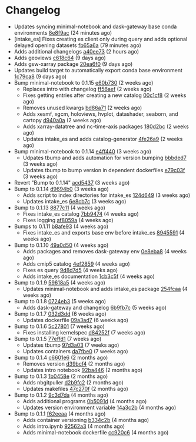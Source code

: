 # Changelog
  - Updates syncing minimal-notebook and dask-gateway base conda environments [8e8f9ac](https://github.com/esgf-nimbus/nimbus/commit/8e8f9ac) (24 minutes ago)
  - [intake_es] Fixes creating es client only during query and adds optional delayed opening datasets [fb65a6a](https://github.com/esgf-nimbus/nimbus/commit/fb65a6a) (79 minutes ago)
  - Adds additional changelogs [a40ee73](https://github.com/esgf-nimbus/nimbus/commit/a40ee73) (2 hours ago)
  - Adds geoviews [c618c64](https://github.com/esgf-nimbus/nimbus/commit/c618c64) (9 days ago)
  - Adds gsw-xarray package [20ea6f0](https://github.com/esgf-nimbus/nimbus/commit/20ea6f0) (9 days ago)
  - Updates build target to automatically export conda base environment [1c79ca8](https://github.com/esgf-nimbus/nimbus/commit/1c79ca8) (9 days ago)
- Bump minimal-notebook to 0.1.15 [e60b730](https://github.com/esgf-nimbus/nimbus/commit/e60b730) (2 weeks ago)
  - Replaces intro with changelog [ff56aef](https://github.com/esgf-nimbus/nimbus/commit/ff56aef) (2 weeks ago)
  - Fixes getting entries after creating a new catalog [00c1cf8](https://github.com/esgf-nimbus/nimbus/commit/00c1cf8) (2 weeks ago)
  - Removes unused kwargs [bd86a71](https://github.com/esgf-nimbus/nimbus/commit/bd86a71) (2 weeks ago)
  - Adds xesmf, xgcm, holoviews, hvplot, datashader, seaborn, and cartopy [d940a0a](https://github.com/esgf-nimbus/nimbus/commit/d940a0a) (2 weeks ago)
  - Adds xarray-datatree and nc-time-axis packages [180d2bc](https://github.com/esgf-nimbus/nimbus/commit/180d2bc) (2 weeks ago)
  - Updates intake_es and adds catalog-generator [4fe26a9](https://github.com/esgf-nimbus/nimbus/commit/4fe26a9) (2 weeks ago)
- Bump minimal-notebook to 0.1.14 [e4ff440](https://github.com/esgf-nimbus/nimbus/commit/e4ff440) (3 weeks ago)
  - Udpates tbump and adds automation for version bumping [bbbded7](https://github.com/esgf-nimbus/nimbus/commit/bbbded7) (3 weeks ago)
  - Updates tbump to bump version in dependent dockerfiles [e79c03f](https://github.com/esgf-nimbus/nimbus/commit/e79c03f) (3 weeks ago)
- Revert "Bump to 0.1.14" [acd5437](https://github.com/esgf-nimbus/nimbus/commit/acd5437) (3 weeks ago)
- Bump to 0.1.14 [d9694b0](https://github.com/esgf-nimbus/nimbus/commit/d9694b0) (3 weeks ago)
  - Adds script to index directories for intake_es [124d649](https://github.com/esgf-nimbus/nimbus/commit/124d649) (3 weeks ago)
  - Updates intake_es [6e8cb7c](https://github.com/esgf-nimbus/nimbus/commit/6e8cb7c) (3 weeks ago)
- Bump to 0.1.13 [8877c11](https://github.com/esgf-nimbus/nimbus/commit/8877c11) (4 weeks ago)
  - Fixes intake_es catalog [7bb9474](https://github.com/esgf-nimbus/nimbus/commit/7bb9474) (4 weeks ago)
  - Fixes logging [af8059a](https://github.com/esgf-nimbus/nimbus/commit/af8059a) (4 weeks ago)
- Bumps to 0.1.11 [b8afe93](https://github.com/esgf-nimbus/nimbus/commit/b8afe93) (4 weeks ago)
  - Fixes intake_es and exports base env before intake_es [8945591](https://github.com/esgf-nimbus/nimbus/commit/8945591) (4 weeks ago)
- Bump to 0.1.10 [49a0d50](https://github.com/esgf-nimbus/nimbus/commit/49a0d50) (4 weeks ago)
  - Adds packages and removes dask-gateway env [0e8eba8](https://github.com/esgf-nimbus/nimbus/commit/0e8eba8) (4 weeks ago)
  - Adds cmip5 catalog [4ef2859](https://github.com/esgf-nimbus/nimbus/commit/4ef2859) (4 weeks ago)
  - Fixes es query [9d8d7d5](https://github.com/esgf-nimbus/nimbus/commit/9d8d7d5) (4 weeks ago)
  - Adds intake_es documentation [1cb3c5f](https://github.com/esgf-nimbus/nimbus/commit/1cb3c5f) (4 weeks ago)
- Bump to 0.1.9 [59618a5](https://github.com/esgf-nimbus/nimbus/commit/59618a5) (4 weeks ago)
  - Updates minimal-notebook and adds intake_es package [254fcaa](https://github.com/esgf-nimbus/nimbus/commit/254fcaa) (4 weeks ago)
- Bump to 0.1.8 [0724eb3](https://github.com/esgf-nimbus/nimbus/commit/0724eb3) (5 weeks ago)
  - Adds dask-gateway and changelog [6b9fb7c](https://github.com/esgf-nimbus/nimbus/commit/6b9fb7c) (5 weeks ago)
- Bump to 0.1.7 [032d3dd](https://github.com/esgf-nimbus/nimbus/commit/032d3dd) (6 weeks ago)
  - Updates dockerfile [09a3ad7](https://github.com/esgf-nimbus/nimbus/commit/09a3ad7) (6 weeks ago)
- Bump to 0.1.6 [5c27801](https://github.com/esgf-nimbus/nimbus/commit/5c27801) (7 weeks ago)
  - Fixes installing kernelspec [d84252f](https://github.com/esgf-nimbus/nimbus/commit/d84252f) (7 weeks ago)
- Bump to 0.1.5 [77effd1](https://github.com/esgf-nimbus/nimbus/commit/77effd1) (7 weeks ago)
  - Updates tbump [97d3a03](https://github.com/esgf-nimbus/nimbus/commit/97d3a03) (7 weeks ago)
  - Updates containers [da7fbe0](https://github.com/esgf-nimbus/nimbus/commit/da7fbe0) (7 weeks ago)
- Bump to 0.1.4 [c6601e6](https://github.com/esgf-nimbus/nimbus/commit/c6601e6) (2 months ago)
  - Removes version [d39bcf4](https://github.com/esgf-nimbus/nimbus/commit/d39bcf4) (2 months ago)
  - Updates intro notebook [92ba446](https://github.com/esgf-nimbus/nimbus/commit/92ba446) (2 months ago)
- Bump to 0.1.3 [1b0458e](https://github.com/esgf-nimbus/nimbus/commit/1b0458e) (2 months ago)
  - Adds nbgitpuller [d2b9fc2](https://github.com/esgf-nimbus/nimbus/commit/d2b9fc2) (2 months ago)
  - Updates makefiles [47c270f](https://github.com/esgf-nimbus/nimbus/commit/47c270f) (2 months ago)
- Bump to 0.1.2 [9c3d7da](https://github.com/esgf-nimbus/nimbus/commit/9c3d7da) (4 months ago)
  - Adds additional programs [0b5091d](https://github.com/esgf-nimbus/nimbus/commit/0b5091d) (4 months ago)
  - Updates version environment variable [14a3c2b](https://github.com/esgf-nimbus/nimbus/commit/14a3c2b) (4 months ago)
- Bump to 0.1.1 [f62eeaa](https://github.com/esgf-nimbus/nimbus/commit/f62eeaa) (4 months ago)
  - Adds container versioning [b334c2b](https://github.com/esgf-nimbus/nimbus/commit/b334c2b) (4 months ago)
  - Adds intro.ipynb [92562a3](https://github.com/esgf-nimbus/nimbus/commit/92562a3) (4 months ago)
  - Adds minimal-notebook dockerfile [cc920c6](https://github.com/esgf-nimbus/nimbus/commit/cc920c6) (4 months ago)

